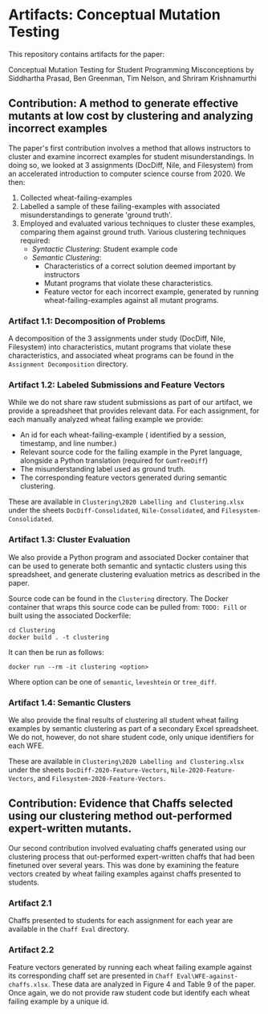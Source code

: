 # Artifacts: Conceptual Mutation Testing

This repository contains artifacts for the paper:


Conceptual Mutation Testing for Student Programming Misconceptions
by Siddhartha Prasad, Ben Greenman, Tim Nelson, and Shriram Krishnamurthi



## Contribution: A method to generate effective mutants at low cost by clustering and analyzing incorrect examples


The paper's first contribution involves a method that allows instructors to cluster and examine incorrect examples for student misunderstandings.
In doing so, we looked at 3 assignments (DocDiff, Nile, and Filesystem) from an accelerated introduction to computer science course from 2020.
We then:
1. Collected wheat-failing-examples
2. Labelled a sample of these failing-examples with associated misunderstandings to generate 'ground truth'.
3. Employed and evaluated various techniques to cluster these examples, comparing them against ground truth. Various clustering techniques required:
     - *Syntactic Clustering*: Student example code
     - *Semantic Clustering*: 
         - Characteristics of a correct solution deemed important by instructors
         - Mutant programs that violate these characteristics.
         - Feature vector for each incorrect example, generated by running wheat-failing-examples against all mutant programs.


### Artifact 1.1: Decomposition of Problems

A decomposition of the 3 assignments under study (DocDiff, Nile, Filesystem) into characteristics, mutant programs that violate these characteristics, and associated wheat programs can be found in the
`Assignment Decomposition` directory.


### Artifact 1.2: Labeled Submissions and Feature Vectors
While we do not share raw student submissions as part of our artifact, we provide a spreadsheet that provides relevant data. For each assignment, for each manually analyzed wheat failing example we provide:
- An id for each wheat-failing-example ( identified by a session, timestamp, and line number.)
- Relevant source code for the failing example in the Pyret language, alongside a Python translation (required for `GumTreeDiff`)
- The misunderstanding label used as ground truth.
- The corresponding feature vectors generated during semantic clustering.

These are available in `Clustering\2020 Labelling and Clustering.xlsx`
under the sheets `DocDiff-Consolidated`, `Nile-Consolidated`, and `Filesystem-Consolidated`.
 
### Artifact 1.3: Cluster Evaluation
We also provide a Python program and associated Docker container that can be used to generate both semantic and syntactic clusters using this spreadsheet, and generate clustering evaluation metrics as described in the paper.

Source code can be found in the `Clustering` directory. The Docker container that wraps this source code can be pulled from: `TODO: Fill`
 or built using the associated Dockerfile:

```
cd Clustering
docker build . -t clustering

```

It can then be run as follows:

```
docker run --rm -it clustering <option>
```

Where option can be one of `semantic`, `leveshtein` or `tree_diff`.

### Artifact 1.4: Semantic Clusters
We also provide the final results of clustering all student wheat failing examples by semantic clustering as part of a secondary Excel spreadsheet. We do not, however, do not share student code, only unique identifiers for each WFE.

These are available in `Clustering\2020 Labelling and Clustering.xlsx` under the sheets `DocDiff-2020-Feature-Vectors`, `Nile-2020-Feature-Vectors`, and `Filesystem-2020-Feature-Vectors`.
 
## Contribution: Evidence that Chaffs selected using our clustering method out-performed expert-written mutants.


Our second contribution involved evaluating chaffs generated using our clustering process that out-performed expert-written chaffs that had been finetuned over several years. This was done by examining the feature vectors created by wheat failing examples against chaffs presented to students.

### Artifact 2.1

Chaffs presented to students for each assignment for each year are available in the `Chaff Eval` directory.


### Artifact 2.2

Feature vectors generated by running each wheat failing example against its corresponding chaff set are presented in `Chaff Eval\WFE-against-chaffs.xlsx`. These data are analyzed in Figure 4 and Table 9 of the paper. Once again, we do not provide raw student code but identify each wheat failing example by a unique id.
